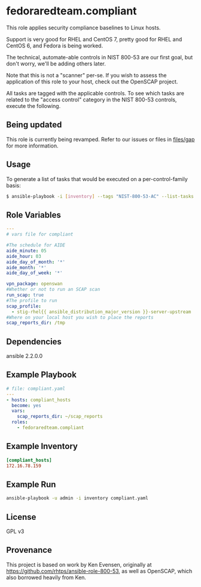 fedoraredteam.compliant
=======================

This role applies security compliance baselines to Linux hosts.

Support is very good for RHEL and CentOS 7, pretty good for RHEL and CentOS 6, and Fedora is being worked.

The technical, automate-able controls in NIST 800-53 are our first goal, but don't worry, we'll be adding others later.

Note that this is not a "scanner" per-se.  If you wish to assess the application of this role to your host, check out the OpenSCAP project.

All tasks are tagged with the applicable controls.  To see which tasks are related to the "access control" category in the NIST 800-53 controls, execute the following.

Being updated
-------------

This role is currently being revamped. Refer to our issues or files in [files/gap](./files/gap) for more information.

Usage
-----

To generate a list of tasks that would be executed on a per-control-family basis:

```bash
$ ansible-playbook -i [inventory] --tags "NIST-800-53-AC" --list-tasks [playbook.yml]
```

Role Variables
--------------

```yaml
---
# vars file for compliant

#The schedule for AIDE
aide_minute: 05
aide_hour: 03
aide_day_of_month: '*'
aide_month: '*'
aide_day_of_week: '*'

vpn_package: openswan
#Whether or not to run an SCAP scan
run_scap: true
#The profile to run
scap_profile:
  - stig-rhel{{ ansible_distribution_major_version }}-server-upstream
#Where on your local host you wish to place the reports
scap_reports_dir: /tmp
```

Dependencies
------------

ansible 2.2.0.0

Example Playbook
----------------

```yaml
# file: compliant.yaml
---
- hosts: compliant_hosts
  become: yes
  vars:
    scap_reports_dir: ~/scap_reports
  roles:
    - fedoraredteam.compliant
```

Example Inventory
-----------------

```ini
[compliant_hosts]
172.16.78.159
```

Example Run
-----------

```bash
ansible-playbook -u admin -i inventory compliant.yaml
```

License
-------

GPL v3


Provenance
------------------

This project is based on work by Ken Evensen, originally at https://github.com/rhtps/ansible-role-800-53, as well as OpenSCAP, which also borrowed heavily from Ken.
